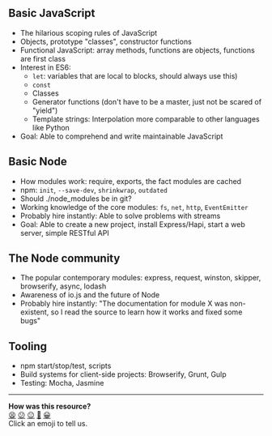 ## Basic JavaScript

* The hilarious scoping rules of JavaScript
* Objects, prototype "classes", constructor functions
* Functional JavaScript: array methods, functions are objects, functions are first class
* Interest in ES6:
  * `let`: variables that are local to blocks, should always use this)
  * `const`
  * Classes
  * Generator functions (don't have to be a master, just not be scared of "yield")
  * Template strings: Interpolation more comparable to other languages like Python
* Goal: Able to comprehend and write maintainable JavaScript

## Basic Node

* How modules work: require, exports, the fact modules are cached
* npm: `init`, `--save-dev`, `shrinkwrap`, `outdated`
* Should ./node_modules be in git?
* Working knowledge of the core modules: `fs`, `net`, `http`, `EventEmitter`
* Probably hire instantly: Able to solve problems with streams
* Goal: Able to create a new project, install Express/Hapi, start a web server, simple RESTful API

## The Node community

* The popular contemporary modules: express, request, winston, skipper, browserify, async, lodash
* Awareness of io.js and the future of Node
* Probably hire instantly: "The documentation for module X was non-existent, so I read the source to learn how it works and fixed some bugs"

## Tooling

* npm start/stop/test, scripts
* Build systems for client-side projects: Browserify, Grunt, Gulp
* Testing: Mocha, Jasmine

<!-- BEGIN GENERATED SECTION DO NOT EDIT -->

---

**How was this resource?**  
[😫](https://airtable.com/shrUJ3t7KLMqVRFKR?prefill_Repository=course&prefill_File=node/alexyoung/node_jr_checklist.md&prefill_Sentiment=😫) [😕](https://airtable.com/shrUJ3t7KLMqVRFKR?prefill_Repository=course&prefill_File=node/alexyoung/node_jr_checklist.md&prefill_Sentiment=😕) [😐](https://airtable.com/shrUJ3t7KLMqVRFKR?prefill_Repository=course&prefill_File=node/alexyoung/node_jr_checklist.md&prefill_Sentiment=😐) [🙂](https://airtable.com/shrUJ3t7KLMqVRFKR?prefill_Repository=course&prefill_File=node/alexyoung/node_jr_checklist.md&prefill_Sentiment=🙂) [😀](https://airtable.com/shrUJ3t7KLMqVRFKR?prefill_Repository=course&prefill_File=node/alexyoung/node_jr_checklist.md&prefill_Sentiment=😀)  
Click an emoji to tell us.

<!-- END GENERATED SECTION DO NOT EDIT -->
